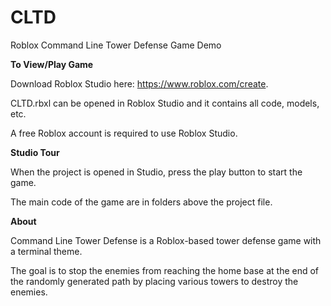 # CLTD
Roblox Command Line Tower Defense Game Demo

**To View/Play Game**

Download Roblox Studio here: https://www.roblox.com/create.

CLTD.rbxl can be opened in Roblox Studio and it contains all code, models, etc.

A free Roblox account is required to use Roblox Studio.

**Studio Tour**



When the project is opened in Studio, press the play button to start the game.

The main code of the game are in folders above the project file.

**About**

Command Line Tower Defense is a Roblox-based tower defense game with a terminal theme.

The goal is to stop the enemies from reaching the home base at the end of the randomly generated path by placing various towers to destroy the enemies.
